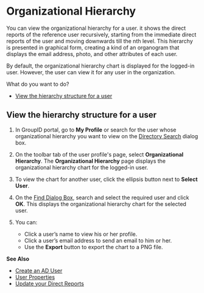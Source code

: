 # Organizational Hierarchy

You can view the organizational hierarchy for a user. it shows the direct reports of the reference
user recursively, starting from the immediate direct reports of the user and moving downwards till
the nth level. This hierarchy is presented in graphical form, creating a kind of an organogram that
displays the email address, photo, and other attributes of each user.

By default, the organizational hierarchy chart is displayed for the logged-in user. However, the
user can view it for any user in the organization.

What do you want to do?

- [View the hierarchy structure for a user](#view-the-hierarchy-structure-for-a-user)

## View the hierarchy structure for a user

1. In GroupID portal, go to **My Profile** or search for the user whose organizational hierarchy you
   want to view on the
   [Directory Search](/docs/directorymanager/11.0/directorymanager/portal/search/search.md) dialog box.
2. On the toolbar tab of the user profile's page, select **Organizational Hierarchy**. The
   **Organizational Hierarchy** page displays the organizational hierarchy chart for the logged-in
   user.
3. To view the chart for another user, click the ellipsis button next to **Select User**.
4. On the [Find Dialog Box](/docs/directorymanager/11.0/directorymanager/portal/search/find.md), search and
   select the required user and click **OK**. This displays the organizational hierarchy chart for
   the selected user.
5. You can:

   - Click a user’s name to view his or her profile.
   - Click a user’s email address to send an email to him or her.
   - Use the **Export** button to export the chart to a PNG file.

**See Also**

- [Create an AD User](/docs/directorymanager/11.0/directorymanager/portal/user/create/activedirectory/user.md)
- [User Properties](/docs/directorymanager/11.0/directorymanager/portal/user/properties/overview.md)
- [Update your Direct Reports](/docs/directorymanager/11.0/directorymanager/portal/user/manage/directreport.md)
